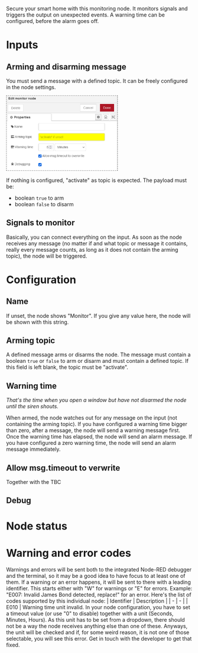 Secure your smart home with this monitoring node. It monitors signals and triggers the output on unexpected events. A warning time can be configured, before the alarm goes off.

# Inputs
## Arming and disarming message
You must send a message with a defined topic. It can be freely configured in the node settings.

<img src="files/screenshots/armdisarmtopic.png" width="300px" style="border:1px dashed grey">

If nothing is configured, "activate" as topic is expected. The payload must be:
* boolean `true` to arm
* boolean `false` to disarm

## Signals to monitor
Basically, you can connect everything on the input. As soon as the node receives any message (no matter if and what topic or message it contains, really every message counts, as long as it does not contain the arming topic), the node will be triggered.

# Configuration
## Name
If unset, the node shows "Monitor". If you give any value here, the node will be shown with this string.
## Arming topic
A defined message arms or disarms the node. The message must contain a boolean `true` or `false` to arm or disarm and must contain a defined topic. If this field is left blank, the topic must be "activate".
## Warning time
_That's the time when you open a window but have not disarmed the node until the siren shouts._

When armed, the node watches out for any message on the input (not containing the arming topic). If you have configured a warning time bigger than zero, after a message, the node will send a warning message first. Once the warning time has elapsed, the node will send an alarm message. If you have configured a zero warning time, the node will send an alarm message immediately.

## Allow msg.timeout to verwrite
Together with the TBC
## Debug

# Node status

# Warning and error codes
Warnings and errors will be sent both to the integrated Node-RED debugger and the terminal, so it may be a good idea to have focus to at least one of them. If a warning or an error happens, it will be sent to there with a leading identifier. This starts either with "W" for warnings or "E" for errors. Example: "E007: Invalid James Bond detected, replace!" for an error. Here's the list of codes supported by this individual node:
| Identifier | Description |
| - | - |
| E010 | Warning time unit invalid. In your node configuration, you have to set a timeout value (or use "0" to disable) together with a unit (Seconds, Minutes, Hours). As this unit has to be set from a dropdown, there should not be a way the node receives anything else than one of these. Anyways, the unit will be checked and if, for some weird reason, it is not one of those selectable, you will see this error. Get in touch with the developer to get that fixed.
